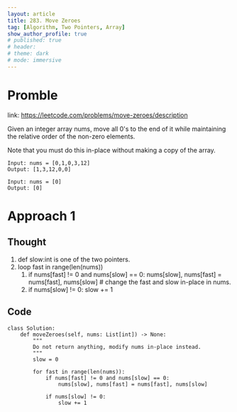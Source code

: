 ```yaml
---
layout: article
title: 283. Move Zeroes
tag: [Algorithm, Two Pointers, Array]
show_author_profile: true
# published: true
# header:
# theme: dark
# mode: immersive
---
```


# Promble

link: https://leetcode.com/problems/move-zeroes/description

Given an integer array nums, move all 0's to the end of it while maintaining the relative order of the non-zero elements.

Note that you must do this in-place without making a copy of the array.

```
Input: nums = [0,1,0,3,12]
Output: [1,3,12,0,0]
```

```
Input: nums = [0]
Output: [0]
```

# Approach 1

## Thought

1. def slow:int is one of the two pointers.
2. loop fast in range(len(nums))
   1. if nums[fast] != 0 and nums[slow] == 0: nums[slow], nums[fast] = nums[fast], nums[slow] # change the fast and slow in-place in nums.
   2. if nums[slow] != 0: slow += 1 

## Code 

```
class Solution:
    def moveZeroes(self, nums: List[int]) -> None:
        """
        Do not return anything, modify nums in-place instead.
        """
        slow = 0 

        for fast in range(len(nums)):
            if nums[fast] != 0 and nums[slow] == 0:
                nums[slow], nums[fast] = nums[fast], nums[slow]

            if nums[slow] != 0:
                slow += 1 
```